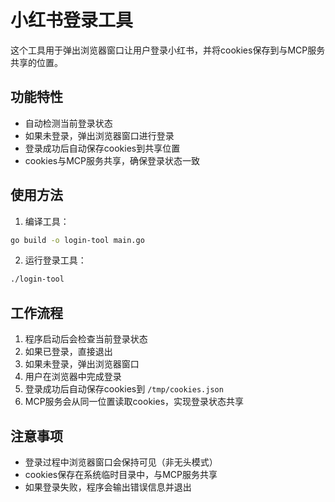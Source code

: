 # 小红书登录工具

这个工具用于弹出浏览器窗口让用户登录小红书，并将cookies保存到与MCP服务共享的位置。

## 功能特性

- 自动检测当前登录状态
- 如果未登录，弹出浏览器窗口进行登录
- 登录成功后自动保存cookies到共享位置
- cookies与MCP服务共享，确保登录状态一致

## 使用方法

1. 编译工具：
```bash
go build -o login-tool main.go
```

2. 运行登录工具：
```bash
./login-tool
```

## 工作流程

1. 程序启动后会检查当前登录状态
2. 如果已登录，直接退出
3. 如果未登录，弹出浏览器窗口
4. 用户在浏览器中完成登录
5. 登录成功后自动保存cookies到 `/tmp/cookies.json`
6. MCP服务会从同一位置读取cookies，实现登录状态共享

## 注意事项

- 登录过程中浏览器窗口会保持可见（非无头模式）
- cookies保存在系统临时目录中，与MCP服务共享
- 如果登录失败，程序会输出错误信息并退出